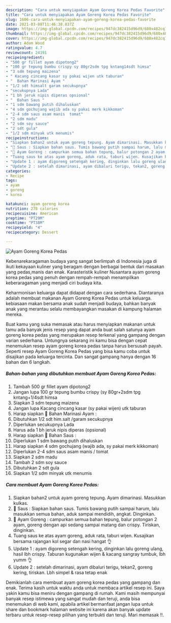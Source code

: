 ```yaml
---
description: "Cara untuk menyiapakan Ayam Goreng Korea Pedas Favorite"
title: "Cara untuk menyiapakan Ayam Goreng Korea Pedas Favorite"
slug: 1606-cara-untuk-menyiapakan-ayam-goreng-korea-pedas-favorite
date: 2021-03-08T11:46:38.837Z
image: https://img-global.cpcdn.com/recipes/947dc382415d96d9/680x482cq70/ayam-goreng-korea-pedas-foto-resep-utama.jpg
thumbnail: https://img-global.cpcdn.com/recipes/947dc382415d96d9/680x482cq70/ayam-goreng-korea-pedas-foto-resep-utama.jpg
cover: https://img-global.cpcdn.com/recipes/947dc382415d96d9/680x482cq70/ayam-goreng-korea-pedas-foto-resep-utama.jpg
author: Adam Wood
ratingvalue: 4.7
reviewcount: 24191
recipeingredient:
- "500 gr fillet ayam dipotong2"
- "100 gr tepung bumbu crispy sy 80gr2sdm tpg kntang14sdt himsa"
- "3 sdm tepung maizena"
- " Kacang cincang kasar sy pakai wijen utk taburan"
- "  Bahan Marinasi Ayam "
- "1/2 sdt himsalt garam secukupnya"
- "secukupnya Lada"
- "1 bh jeruk nipis diperas opsional"
- "  Bahan Saus "
- "1 sdm bawang putih dihaluskan"
- "4 sdm gochujang wajib ada sy pakai merk kikkoman"
- "2-4 sdm saus asam manis  tomat"
- "2 sdm madu"
- "2 sdm soy sauce"
- "2 sdt gula"
- "1/2 sdm minyak utk menumis"
recipeinstructions:
- "Siapkan bahan2 untuk ayam goreng tepung. Ayam dimarinasi. Masukkan kulkas."
- "🔴 Saus : Siapkan bahan saus. Tumis bawang putih sampai harum, lalu masukkan semua bahan, aduk sampai mendidih, angkat. Dinginkan."
- "🔴 Ayam Goreng : campurkan semua bahan tepung, balur potongan 2 ayam, goreng dengan api sedang sampai matang dan crispy. Tiriskan, dinginkan."
- "Tuang saus ke atas ayam goreng, aduk rata, taburi wijen. Kusajikan bersama rajangan kol segar dan nasi hangat 👌"
- "Update 1 : ayam digoreng setengah kering, dinginkan lalu goreng ulang, hasil lbh crispy. Taburan kugunakan wijen &amp; kacang sangray tumbuk, lbh yumm 👌"
- "Update 2 : setelah dimarinasi, ayam dibaluri terigu, tekan2, goreng kering, tiriskan. Lbh simpel &amp; rasa tetap enak"
categories:
- Recipe
tags:
- ayam
- goreng
- korea

katakunci: ayam goreng korea 
nutrition: 278 calories
recipecuisine: American
preptime: "PT29M"
cooktime: "PT38M"
recipeyield: "4"
recipecategory: Dessert

---
```



![Ayam Goreng Korea Pedas](https://img-global.cpcdn.com/recipes/947dc382415d96d9/680x482cq70/ayam-goreng-korea-pedas-foto-resep-utama.jpg)

Kebenarekaragaman budaya yang sangat berlimpah di Indonesia juga di ikuti kekayaan kuliner yang beragam dengan berbagai bentuk dari masakan yang pedas,manis dan enak. Karasteristik kuliner Nusantara ayam goreng korea pedas yang penuh dengan rempah-rempah menampilkan keberaragaman yang menjadi ciri budaya kita.




Keharmonisan keluarga dapat didapat dengan cara sederhana. Diantaranya adalah membuat makanan Ayam Goreng Korea Pedas untuk keluarga. kebiasaan makan bersama anak sudah menjadi budaya, bahkan banyak anak yang merantau selalu membayangkan masakan di kampung halaman mereka.

Buat kamu yang suka memasak atau harus menyiapkan makanan untuk tamu ada banyak jenis resep yang dapat anda buat salah satunya ayam goreng korea pedas yang merupakan resep terkenal yang gampang dengan varian sederhana. Untungnya sekarang ini kamu bisa dengan cepat menemukan resep ayam goreng korea pedas tanpa harus bersusah payah.
Seperti resep Ayam Goreng Korea Pedas yang bisa kamu coba untuk disajikan pada keluarga tercinta. Dan sangat gampang hanya dengan 16 bahan dan 6 langkah.


<!--inarticleads1-->

##### Bahan-bahan yang dibutuhkan membuat Ayam Goreng Korea Pedas:

1. Tambah 500 gr fillet ayam dipotong2
1. Jangan lupa 100 gr tepung bumbu crispy (sy 80gr+2sdm tpg kntang+1/4sdt himsa
1. Siapkan 3 sdm tepung maizena
1. Jangan lupa  Kacang cincang kasar (sy pakai wijen) utk taburan
1. Harap siapkan  🔴 Bahan Marinasi Ayam :
1. Dibutuhkan 1/2 sdt him.salt /garam secukupnya
1. Diperlukan secukupnya Lada
1. Harus ada 1 bh jeruk nipis diperas (opsional)
1. Harap siapkan  🔴 Bahan Saus :
1. Diperlukan 1 sdm bawang putih dihaluskan
1. Harap siapkan 4 sdm gochujang (wajib ada, sy pakai merk kikkoman)
1. Diperlukan 2-4 sdm saus asam manis / tomat
1. Siapkan 2 sdm madu
1. Tambah 2 sdm soy sauce
1. Dibutuhkan 2 sdt gula
1. Siapkan 1/2 sdm minyak utk menumis




<!--inarticleads2-->

##### Cara membuat  Ayam Goreng Korea Pedas:

1. Siapkan bahan2 untuk ayam goreng tepung. Ayam dimarinasi. Masukkan kulkas.
1. 🔴 Saus : Siapkan bahan saus. Tumis bawang putih sampai harum, lalu masukkan semua bahan, aduk sampai mendidih, angkat. Dinginkan.
1. 🔴 Ayam Goreng : campurkan semua bahan tepung, balur potongan 2 ayam, goreng dengan api sedang sampai matang dan crispy. Tiriskan, dinginkan.
1. Tuang saus ke atas ayam goreng, aduk rata, taburi wijen. Kusajikan bersama rajangan kol segar dan nasi hangat 👌
1. Update 1 : ayam digoreng setengah kering, dinginkan lalu goreng ulang, hasil lbh crispy. Taburan kugunakan wijen &amp; kacang sangray tumbuk, lbh yumm 👌
1. Update 2 : setelah dimarinasi, ayam dibaluri terigu, tekan2, goreng kering, tiriskan. Lbh simpel &amp; rasa tetap enak




Demikianlah cara membuat ayam goreng korea pedas yang gampang dan enak. Terima kasih untuk waktu anda untuk membaca artikel resep ini. Saya yakin kamu bisa meniru dengan gampang di rumah. Kami masih mempunyai banyak resep istimewa yang sangat mudah dan teruji, anda bisa menemukan di web kami, apabila artikel bermanfaat jangan lupa untuk share dan bookmark halaman website ini karena akan banyak update terbaru untuk resep-resep pilihan yang terbukti dan teruji. Mari memasak !!. 
